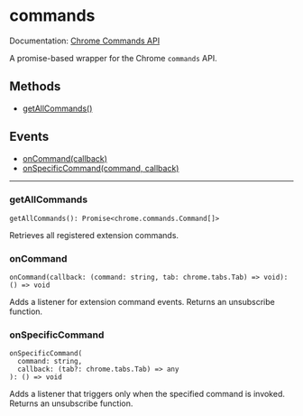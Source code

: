 # commands

Documentation: [Chrome Commands API](https://developer.chrome.com/docs/extensions/reference/commands)

A promise-based wrapper for the Chrome `commands` API.

## Methods

- [getAllCommands()](#getAllCommands)

## Events

- [onCommand(callback)](#onCommand)
- [onSpecificCommand(command, callback)](#onSpecificCommand)

---

<a name="getAllCommands"></a>

### getAllCommands

```
getAllCommands(): Promise<chrome.commands.Command[]>
```

Retrieves all registered extension commands.

<a name="onCommand"></a>

### onCommand

```
onCommand(callback: (command: string, tab: chrome.tabs.Tab) => void): () => void
```

Adds a listener for extension command events. Returns an unsubscribe function.

<a name="onSpecificCommand"></a>

### onSpecificCommand

```
onSpecificCommand(
  command: string,
  callback: (tab?: chrome.tabs.Tab) => any
): () => void
```

Adds a listener that triggers only when the specified command is invoked. Returns an unsubscribe function.
